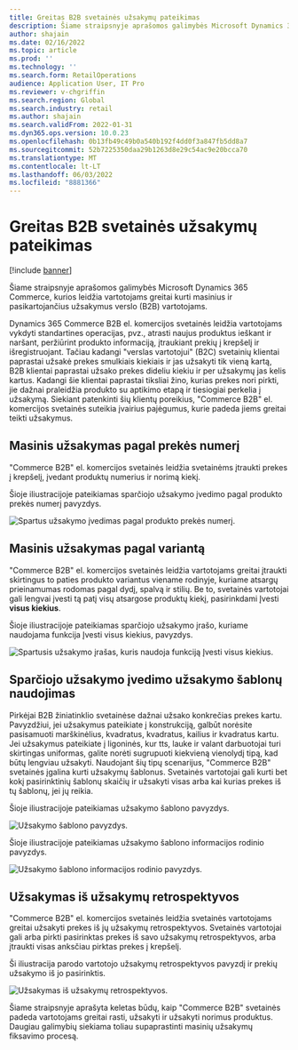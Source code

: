 ```yaml
---
title: Greitas B2B svetainės užsakymų pateikimas
description: Šiame straipsnyje aprašomos galimybės Microsoft Dynamics 365 Commerce, kurios leidžia vartotojams greitai kurti masinius ir pasikartojančius užsakymus verslo (B2B) vartotojams.
author: shajain
ms.date: 02/16/2022
ms.topic: article
ms.prod: ''
ms.technology: ''
ms.search.form: RetailOperations
audience: Application User, IT Pro
ms.reviewer: v-chgriffin
ms.search.region: Global
ms.search.industry: retail
ms.author: shajain
ms.search.validFrom: 2022-01-31
ms.dyn365.ops.version: 10.0.23
ms.openlocfilehash: 0b13fb49c49b0a540b192f4dd0f3a847fb5dd8a7
ms.sourcegitcommit: 52b7225350daa29b1263d8e29c54ac9e20bcca70
ms.translationtype: MT
ms.contentlocale: lt-LT
ms.lasthandoff: 06/03/2022
ms.locfileid: "8881366"
---
```

# <a name="place-b2b-website-orders-quickly"></a>Greitas B2B svetainės užsakymų pateikimas

[!include [banner](../../includes/banner.md)]

Šiame straipsnyje aprašomos galimybės Microsoft Dynamics 365 Commerce, kurios leidžia vartotojams greitai kurti masinius ir pasikartojančius užsakymus verslo (B2B) vartotojams.

Dynamics 365 Commerce B2B el. komercijos svetainės leidžia vartotojams vykdyti standartines operacijas, pvz., atrasti naujus produktus ieškant ir naršant, peržiūrint produkto informaciją, įtraukiant prekių į krepšelį ir išregistruojant. Tačiau kadangi "verslas vartotojui" (B2C) svetainių klientai paprastai užsakė prekes smulkiais kiekiais ir jas užsakyti tik vieną kartą, B2B klientai paprastai užsako prekes dideliu kiekiu ir per užsakymų jas kelis kartus. Kadangi šie klientai paprastai tiksliai žino, kurias prekes nori pirkti, jie dažnai praleidžia produkto su aptikimo etapą ir tiesiogiai perkelia į užsakymą. Siekiant patenkinti šių klientų poreikius, "Commerce B2B" el. komercijos svetainės suteikia įvairius pajėgumus, kurie padeda jiems greitai teikti užsakymus.

## <a name="bulk-order-by-item-number"></a>Masinis užsakymas pagal prekės numerį

"Commerce B2B" el. komercijos svetainės leidžia svetainėms įtraukti prekes į krepšelį, įvedant produktų numerius ir norimą kiekį.

Šioje iliustracijoje pateikiamas sparčiojo užsakymo įvedimo pagal produkto prekės numerį pavyzdys.

![Spartus užsakymo įvedimas pagal produkto prekės numerį.](../media/QuickAddByItem.png)

## <a name="bulk-order-by-variant"></a>Masinis užsakymas pagal variantą

"Commerce B2B" el. komercijos svetainės leidžia vartotojams greitai įtraukti skirtingus to paties produkto variantus viename rodinyje, kuriame atsargų prieinamumas rodomas pagal dydį, spalvą ir stilių. Be to, svetainės vartotojai gali lengvai įvesti tą patį visų atsargose produktų kiekį, pasirinkdami Įvesti **visus kiekius**.

Šioje iliustracijoje pateikiamas sparčiojo užsakymo įrašo, kuriame naudojama funkcija Įvesti visus kiekius, pavyzdys.

![Spartusis užsakymo įrašas, kuris naudoja funkciją Įvesti visus kiekius.](../media/MatrixView.png)

## <a name="use-order-templates-for-quick-order-entry"></a>Sparčiojo užsakymo įvedimo užsakymo šablonų naudojimas

Pirkėjai B2B žiniatinklio svetainėse dažnai užsako konkrečias prekes kartu. Pavyzdžiui, jei užsakymus pateikiate į konstrukciją, galbūt norėsite pasisamuoti marškinėlius, kvadratus, kvadratus, kailius ir kvadratus kartu. Jei užsakymus pateikiate į ligoninės, kur tts, lauke ir valant darbuotojai turi skirtingas uniformas, galite norėti sugrupuoti kiekvieną vienolydį tipą, kad būtų lengviau užsakyti. Naudojant šių tipų scenarijus, "Commerce B2B" svetainės įgalina kurti užsakymų šablonus. Svetainės vartotojai gali kurti bet kokį pasirinktinių šablonų skaičių ir užsakyti visas arba kai kurias prekes iš tų šablonų, jei jų reikia.

Šioje iliustracijoje pateikiamas užsakymo šablono pavyzdys.

![Užsakymo šablono pavyzdys.](../media/OrderTemplateHeader.png)

Šioje iliustracijoje pateikiamas užsakymo šablono informacijos rodinio pavyzdys.

![Užsakymo šablono informacijos rodinio pavyzdys.](../media/OrderTemplateLines.png)

## <a name="reorder-from-order-history"></a>Užsakymas iš užsakymų retrospektyvos

"Commerce B2B" el. komercijos svetainės leidžia svetainės vartotojams greitai užsakyti prekes iš jų užsakymų retrospektyvos. Svetainės vartotojai gali arba pirkti pasirinktas prekes iš savo užsakymų retrospektyvos, arba įtraukti visas anksčiau pirktas prekes į krepšelį.

Ši iliustracija parodo vartotojo užsakymų retrospektyvos pavyzdį ir prekių užsakymo iš jo pasirinktis.

![Užsakymas iš užsakymų retrospektyvos.](../media/Reorder.png)

Šiame straipsnyje aprašyta keletas būdų, kaip "Commerce B2B" svetainės padeda vartotojams greitai rasti, užsakyti ir užsakyti norimus produktus. Daugiau galimybių siekiama toliau supaprastinti masinių užsakymų fiksavimo procesą.

